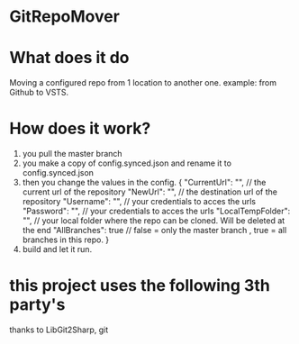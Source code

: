# GitRepoMover

# What does it do
Moving a configured repo from 1 location to another one.
example: from Github to VSTS. 


# How does it work?

1. you pull the master branch
2. you make a copy of config.synced.json and rename it to config.synced.json
3. then you change the values in the config. 
{
  "CurrentUrl": "", // the current url of the repository
  "NewUrl": "", // the destination url of the repository
  "Username": "", // your credentials to acces the urls
  "Password": "", // your credentials to acces the urls
  "LocalTempFolder": "", // your local folder where the repo can be cloned. Will be deleted at the end
  "AllBranches": true // false = only the master branch , true = all branches in this repo.
}
4. build and let it run.


# this project uses the following 3th party's
thanks to LibGit2Sharp, git
